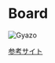 # Board

![Gyazo](https://gyazo.com/c87bf7fc7eb00c70756c81bf6e6d665a.gif)

[参考サイト](https://github.com/kkoji/rails-lecture/tree/master)

